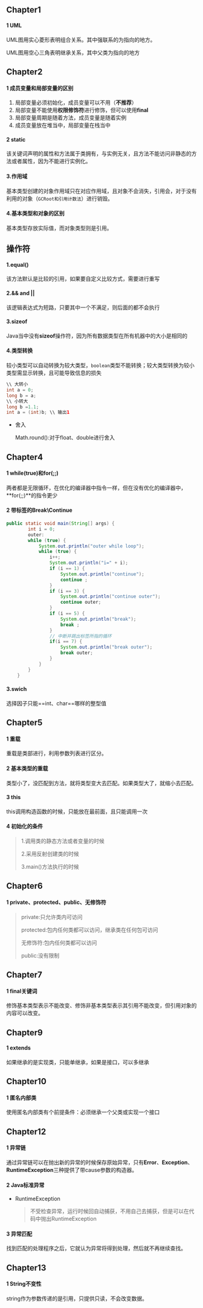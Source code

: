 ## Chapter1 

#### 1 UML

UML图用实心菱形表明组合关系。其中强联系的为指向的地方。

UML图用空心三角表明继承关系，其中父类为指向的地方

## Chapter2

#### 1 成员变量和局部变量的区别

1. 局部变量必须初始化，成员变量可以不用（**不推荐**）
2. 局部变量不能使用**权限修饰符**进行修饰，但可以使用**final**
3. 局部变量周期是随着方法，成员变量是随着实例
4. 成员变量放在堆当中，局部变量在栈当中

#### 2 static

该关键词声明的属性和方法属于类拥有，与实例无关，且方法不能访问非静态的方法或者属性，因为不能进行实例化。

#### 3.作用域

基本类型创建的对象作用域只在对应作用域，且对象不会消失，引用会，对于没有利用的对象（`GCRoot和引用计数法`）进行销毁。

#### 4.基本类型和对象的区别

基本类型存放实际值，而对象类型则是引用。

## 操作符

#### 1.equal()

该方法默认是比较的引用，如果要自定义比较方式，需要进行重写

#### 2.&& and ||

该逻辑表达式为短路，只要其中一个不满足，则后面的都不会执行

#### 3.sizeof

Java当中没有**sizeof**操作符，因为所有数据类型在所有机器中的大小是相同的

#### 4.类型转换

较小类型可以自动转换为较大类型，`boolean`类型不能转换；较大类型转换为较小类型需显示转换，且可能导致信息的损失

```java
\\ 大转小
int a = 0;
long b = a;
\\ 小转大
long b =1.1;
int a = (int)b; \\ 输出1 
```

* 舍入

  Math.round():对于float、double进行舍入



## Chapter4

#### 1 while(true)和for(;;)

两者都是无限循环，在优化的编译器中指令一样，但在没有优化的编译器中，**for(;;)**的指令更少

#### 2 带标签的Break\Continue

```java
public static void main(String[] args) {
        int i = 0;
        outer:
        while (true) {
            System.out.println("outer while loop");
            while (true) {
                i++;
                System.out.println("i=" + i);
                if (i == 1) {
                    System.out.println("continue");
                    continue ;
                }
                if (i == 3) {
                    System.out.println("continue outer");
                    continue outer;
                }
                if (i == 5) {
                    System.out.println("break");
                    break ;
                }
                // 中断并跳出标签所指的循环
                if(i == 7) {
                    System.out.println("break outer");
                    break outer;
                }
            }
        }
    }

```

#### 3.swich

选择因子只能==int、char==哪样的整型值

## Chapter5

#### 1 重载

重载是类部进行，利用参数列表进行区分。

#### 2 基本类型的重载

类型小了，没匹配到方法，就将类型变大去匹配。如果类型大了，就缩小去匹配。

#### 3 this

this调用构造函数的时候，只能放在最前面，且只能调用一次

#### 4 初始化的条件

> 1.调用类的静态方法或者变量的时候
>
> 2.采用反射创建类的时候
>
> 3.main()方法执行的时候 

## Chapter6

#### 1 private、protected、public、无修饰符

>private:只允许类内可访问
>
>protected:包内任何类都可以访问，继承类在任何包可访问
>
>无修饰符:包内任何类都可以访问
>
>public:没有限制

## Chapter7

#### 1 final关键词

修饰基本类型表示不能改变、修饰非基本类型表示其引用不能改变，但引用对象的内容可以改变。

## Chapter9

#### 1 extends

如果继承的是实现类，只能单继承，如果是接口，可以多继承

## Chapter10

#### 1 匿名内部类

 使用匿名内部类有个前提条件：必须继承一个父类或实现一个接口 

## Chapter12

#### 1 异常链

通过异常链可以在抛出新的异常的时候保存原始异常，只有**Error**、**Exception**、**RuntimeException**三种提供了带cause参数的构造器。

#### 2 Java标准异常

* RuntimeException

  > 不受检查异常，运行时候回自动捕获，不用自己去捕获，但是可以在代码中抛出RuntimeException

#### 3 异常匹配

找到匹配的处理程序之后，它就认为异常将得到处理，然后就不再继续查找。

## Chapter13

#### 1 String不变性

string作为参数传递的是引用，只提供只读，不会改变数据。